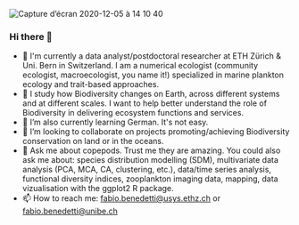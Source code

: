 ![Capture d’écran 2020-12-05 à 14 10 40](https://user-images.githubusercontent.com/75484332/101244006-2bd97300-3704-11eb-806b-2c3d28c3b6e3.png)

### Hi there 👋

 - 🔭 I'm currently a data analyst/postdoctoral researcher at ETH Zürich & Uni. Bern in Switzerland. I am a numerical ecologist (community ecologist, macroecologist, you name it!) specialized in marine plankton ecology and trait-based approaches. 
 - 🔭 I study how Biodiversity changes on Earth, across different systems and at different scales. I want to help better understand the role of Biodiversity in delivering ecosystem functions and services.
 - 🌱 I’m also currently learning German. It's not easy.
 - 👯 I’m looking to collaborate on projects promoting/achieving Biodiversity conservation on land or in the oceans.
 - 💬 Ask me about copepods. Trust me they are amazing. You could also ask me about: species distribution modelling (SDM), multivariate data analysis (PCA, MCA, CA, clustering, etc.), data/time series analysis, functional diversity indices, zooplankton imaging data, mapping, data vizualisation with the ggplot2 R package.
 - 📫 How to reach me: fabio.benedetti@usys.ethz.ch or fabio.benedetti@unibe.ch
